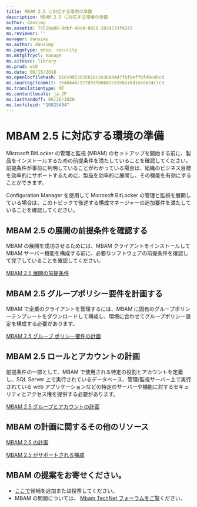 ```yaml
---
title: MBAM 2.5 に対応する環境の準備
description: MBAM 2.5 に対応する環境の準備
author: dansimp
ms.assetid: 7552ba08-9dbf-40cd-8920-203d733fd242
ms.reviewer: ''
manager: dansimp
ms.author: dansimp
ms.pagetype: mdop, security
ms.mktglfcycl: manage
ms.sitesec: library
ms.prod: w10
ms.date: 06/16/2016
ms.openlocfilehash: b18c9853035018c2e36dd447fbf0effbf49c45cd
ms.sourcegitcommit: 354664bc527d93f80687cd2eba70d1eea024c7c3
ms.translationtype: MT
ms.contentlocale: ja-JP
ms.lasthandoff: 06/26/2020
ms.locfileid: "10825494"
---
```

# MBAM 2.5 に対応する環境の準備


Microsoft BitLocker の管理と監視 (MBAM) のセットアップを開始する前に、製品をインストールするための前提条件を満たしていることを確認してください。 前提条件が事前に判明していることがわかっている場合は、組織のビジネス目標を効率的にサポートするために、製品を効率的に展開し、その機能を有効にすることができます。

Configuration Manager を使用して Microsoft BitLocker の管理と監視を展開している場合は、このトピックで後述する構成マネージャーの追加要件を満たしていることを確認してください。

## MBAM 2.5 の展開の前提条件を確認する


MBAM の展開を成功させるためには、MBAM クライアントをインストールして MBAM サーバー機能を構成する前に、必要なソフトウェアの前提条件を確認して完了していることを確認してください。

[MBAM 2.5 展開の前提条件](mbam-25-deployment-prerequisites.md)

## MBAM 2.5 グループポリシー要件を計画する


MBAM で企業のクライアントを管理するには、MBAM に固有のグループポリシーテンプレートをダウンロードして構成し、環境に合わせてグループポリシー設定を構成する必要があります。

[MBAM 2.5 グループ ポリシー要件の計画](planning-for-mbam-25-group-policy-requirements.md)

## MBAM 2.5 ロールとアカウントの計画


前提条件の一部として、MBAM で使用される特定の役割とアカウントを定義し、SQL Server 上で実行されているデータベース、管理/監視サーバー上で実行されている web アプリケーションなどの特定のサーバーや機能に対するセキュリティとアクセス権を提供する必要があります。

[MBAM 2.5 グループとアカウントの計画](planning-for-mbam-25-groups-and-accounts.md)

## MBAM の計画に関するその他のリソース


[MBAM 2.5 の計画](planning-for-mbam-25.md)

[MBAM 2.5 がサポートされる構成](mbam-25-supported-configurations.md)

## MBAM の提案をお寄せください。
- [ここで](http://mbam.uservoice.com/forums/268571-microsoft-bitlocker-administration-and-monitoring)候補を追加または投票してください。 
- MBAM の問題については、 [Mbam TechNet フォーラムをご覧](https://social.technet.microsoft.com/Forums/home?forum=mdopmbam)ください。

 

 





